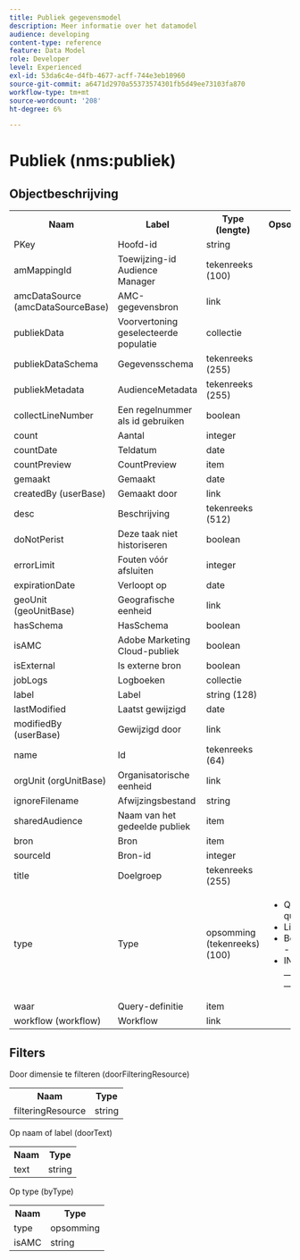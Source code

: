 ```yaml
---
title: Publiek gegevensmodel
description: Meer informatie over het datamodel
audience: developing
content-type: reference
feature: Data Model
role: Developer
level: Experienced
exl-id: 53da6c4e-d4fb-4677-acff-744e3eb10960
source-git-commit: a6471d2970a55373574301fb5d49ee73103fa870
workflow-type: tm+mt
source-wordcount: '208'
ht-degree: 6%

---
```


# Publiek (nms:publiek)

## Objectbeschrijving

<table>
               <tr>
                  <th>Naam</th>
                  <th>Label</th>
                  <th>Type (lengte)</th>
                  <th>Opsommingswaarden</th>
               </tr>
               <tr>
                  <td>PKey</td>
                  <td>Hoofd-id</td>
                  <td>string </td>
                  <td> </td>
               </tr>
               <tr>
                  <td>amMappingId</td>
                  <td>Toewijzing-id Audience Manager</td>
                  <td>tekenreeks (100)</td>
                  <td> </td>
               </tr>
               <tr>
                  <td>amcDataSource (amcDataSourceBase)</td>
                  <td>AMC-gegevensbron</td>
                  <td>link </td>
                  <td> </td>
               </tr>
               <tr>
                  <td>publiekData</td>
                  <td>Voorvertoning geselecteerde populatie</td>
                  <td>collectie </td>
                  <td> </td>
               </tr>
               <tr>
                  <td>publiekDataSchema</td>
                  <td>Gegevensschema</td>
                  <td>tekenreeks (255)</td>
                  <td> </td>
               </tr>
               <tr>
                  <td>publiekMetadata</td>
                  <td>AudienceMetadata</td>
                  <td>tekenreeks (255)</td>
                  <td> </td>
               </tr>
               <tr>
                  <td>collectLineNumber</td>
                  <td>Een regelnummer als id gebruiken</td>
                  <td>boolean </td>
                  <td> </td>
               </tr>
               <tr>
                  <td>count</td>
                  <td>Aantal</td>
                  <td>integer </td>
                  <td> </td>
               </tr>
               <tr>
                  <td>countDate</td>
                  <td>Teldatum</td>
                  <td>date </td>
                  <td> </td>
               </tr>
               <tr>
                  <td>countPreview</td>
                  <td>CountPreview</td>
                  <td>item </td>
                  <td> </td>
               </tr>
               <tr>
                  <td>gemaakt</td>
                  <td>Gemaakt</td>
                  <td>date </td>
                  <td> </td>
               </tr>
               <tr>
                  <td>createdBy (userBase)</td>
                  <td>Gemaakt door</td>
                  <td>link </td>
                  <td> </td>
               </tr>
               <tr>
                  <td>desc</td>
                  <td>Beschrijving</td>
                  <td>tekenreeks (512)</td>
                  <td> </td>
               </tr>
               <tr>
                  <td>doNotPerist</td>
                  <td>Deze taak niet historiseren</td>
                  <td>boolean </td>
                  <td> </td>
               </tr>
               <tr>
                  <td>errorLimit</td>
                  <td>Fouten vóór afsluiten</td>
                  <td>integer </td>
                  <td> </td>
               </tr>
               <tr>
                  <td>expirationDate</td>
                  <td>Verloopt op</td>
                  <td>date </td>
                  <td> </td>
               </tr>
               <tr>
                  <td>geoUnit (geoUnitBase)</td>
                  <td>Geografische eenheid</td>
                  <td>link </td>
                  <td> </td>
               </tr>
               <tr>
                  <td>hasSchema</td>
                  <td>HasSchema</td>
                  <td>boolean </td>
                  <td> </td>
               </tr>
               <tr>
                  <td>isAMC</td>
                  <td>Adobe Marketing Cloud-publiek</td>
                  <td>boolean </td>
                  <td> </td>
               </tr>
               <tr>
                  <td>isExternal</td>
                  <td>Is externe bron</td>
                  <td>boolean </td>
                  <td> </td>
               </tr>
               <tr>
                  <td>jobLogs</td>
                  <td>Logboeken</td>
                  <td>collectie </td>
                  <td> </td>
               </tr>
               <tr>
                  <td>label</td>
                  <td>Label</td>
                  <td>string (128)</td>
                  <td> </td>
               </tr>
               <tr>
                  <td>lastModified</td>
                  <td>Laatst gewijzigd</td>
                  <td>date </td>
                  <td> </td>
               </tr>
               <tr>
                  <td>modifiedBy (userBase)</td>
                  <td>Gewijzigd door</td>
                  <td>link </td>
                  <td> </td>
               </tr>
               <tr>
                  <td>name</td>
                  <td>Id</td>
                  <td>tekenreeks (64)</td>
                  <td> </td>
               </tr>
               <tr>
                  <td>orgUnit (orgUnitBase)</td>
                  <td>Organisatorische eenheid</td>
                  <td>link </td>
                  <td> </td>
               </tr>
               <tr>
                  <td>ignoreFilename</td>
                  <td>Afwijzingsbestand</td>
                  <td>string </td>
                  <td> </td>
               </tr>
               <tr>
                  <td>sharedAudience</td>
                  <td>Naam van het gedeelde publiek</td>
                  <td>item </td>
                  <td> </td>
               </tr>
               <tr>
                  <td>bron</td>
                  <td>Bron</td>
                  <td>item </td>
                  <td> </td>
               </tr>
               <tr>
                  <td>sourceId</td>
                  <td>Bron-id</td>
                  <td>integer </td>
                  <td> </td>
               </tr>
               <tr>
                  <td>title</td>
                  <td>Doelgroep</td>
                  <td>tekenreeks (255)</td>
                  <td> </td>
               </tr>
               <tr>
                  <td>type</td>
                  <td>Type</td>
                  <td>opsomming (tekenreeks) (100)</td>
                  <td>
                     <ul>
                        <li>Query - query - query</li>
                        <li>Lijst - lijst - lijst</li>
                        <li>Bestand - bestand - bestand</li>
                        <li>INVALID VALUE - __Invalid_value__ - __Invalid_value__</li>
                     </ul>
                  </td>
               </tr>
               <tr>
                  <td>waar</td>
                  <td>Query-definitie</td>
                  <td>item </td>
                  <td> </td>
               </tr>
               <tr>
                  <td>workflow (workflow)</td>
                  <td>Workflow</td>
                  <td>link </td>
                  <td> </td>
               </tr>
            </table>

## Filters

Door dimensie te filteren (doorFilteringResource)

<table>
    <tr>
    <th>Naam</th>
    <th>Type</th>
    </tr>
    <tr>
    <td>filteringResource</td>
    <td>string</td>
    </tr>
</table>

Op naam of label (doorText)

<table>
    <tr>
    <th>Naam</th>
    <th>Type</th>
    </tr>
    <tr>
    <td>text</td>
    <td>string</td>
    </tr>
</table>

Op type (byType)

<table>
    <tr>
    <th>Naam</th>
    <th>Type</th>
    </tr>
    <tr>
    <td>type</td>
    <td>opsomming</td>
    </tr>
    <tr>
    <td>isAMC</td>
    <td>string</td>
    </tr>
</table>
